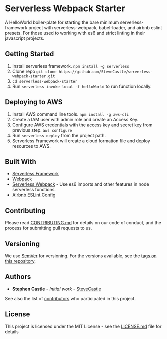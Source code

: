 

# Serverless Webpack Starter

A HelloWorld boiler-plate for starting the bare minimum serverless-framework project with serverless-webpack, babel-loader, and airbnb eslint presets. For those used to working with es6 and strict linting in their javascript projects.

## Getting Started

1. Install serverless framework. `npm install -g serverless`
2. Clone repo `git clone https://github.com/SteveCastle/serverless-webpack-starter.git`
3. `cd serverless-webpack-starter`
3. Run `serverless invoke local -f helloWorld` to run function locally.

## Deploying to AWS

1. Install AWS command line tools. `npm install -g aws-cli`
2. Create a IAM user with admin role and create an Access Key.  
3. Configure AWS credentials with the access key and secret key from previous step. `aws configure`
4. Run `serverless deploy` from the project path.
5. Serverless Framework will create a cloud formation file and deploy resources to AWS.

## Built With

* [Serverless Framework](https://serverless.com/)
* [Webpack](https://webpack.js.org/)
* [Serverless Webpack](https://www.npmjs.com/package/serverless-webpack) - Use es6 imports and other features in node serverless functions. 
* [Airbnb ESLint Config](https://github.com/airbnb/javascript/tree/master/packages/eslint-config-airbnb)

## Contributing

Please read [CONTRIBUTING.md](https://gist.github.com/SteveCastle/) for details on our code of conduct, and the process for submitting pull requests to us.

## Versioning

We use [SemVer](http://semver.org/) for versioning. For the versions available, see the [tags on this repository](https://github.com/SteveCastle/serverless-webpack-starter/tags). 

## Authors

* **Stephen Castle** - *Initial work* - [SteveCastle](https://github.com/SteveCastle)

See also the list of [contributors](https://github.com/SteveCastle/serverless-webpack-starter/contributors) who participated in this project.

## License

This project is licensed under the MIT License - see the [LICENSE.md](LICENSE.md) file for details
